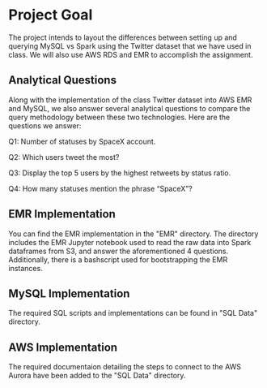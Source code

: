 # Project Goal

The project intends to layout the differences between setting up and querying MySQL vs Spark using the Twitter dataset that we have used in class. We will also use AWS RDS and EMR to accomplish the assignment.

## Analytical Questions

Along with the implementation of the class Twitter dataset into AWS EMR and MySQL, we also answer several analytical questions to compare the query methodology between these two technologies. Here are the questions we answer: 

Q1: Number of statuses by SpaceX account.

Q2: Which users tweet the most? 

Q3: Display the top 5 users by the highest retweets by status ratio.

Q4: How many statuses mention the phrase “SpaceX”?

## EMR Implementation

You can find the EMR implementation in the "EMR" directory. The directory includes the EMR Jupyter notebook used to read the raw data into Spark dataframes from S3, and answer the aforementioned 4 questions. Additionally, there is a bashscript used for bootstrapping the EMR instances. 

## MySQL Implementation

The required SQL scripts and implementations can be found in "SQL Data" directory.

## AWS Implementation

The required documentaion detailing the steps to connect to the AWS Aurora have been added to the "SQL Data" directory.

